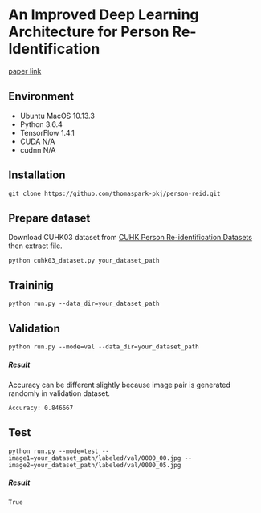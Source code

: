 # An Improved Deep Learning Architecture for Person Re-Identification

[paper link](http://www.cv-foundation.org/openaccess/content_cvpr_2015/papers/Ahmed_An_Improved_Deep_2015_CVPR_paper.pdf)

## Environment
* Ubuntu MacOS  10.13.3
* Python 3.6.4
* TensorFlow 1.4.1
* CUDA N/A
* cudnn N/A

## Installation
```
git clone https://github.com/thomaspark-pkj/person-reid.git
```

## Prepare dataset
Download CUHK03 dataset from [CUHK Person Re-identification Datasets](http://www.ee.cuhk.edu.hk/~xgwang/CUHK_identification.html) then extract file.
```
python cuhk03_dataset.py your_dataset_path
```

## Traininig
```
python run.py --data_dir=your_dataset_path
```

## Validation
```
python run.py --mode=val --data_dir=your_dataset_path
```
##### Result
Accuracy can be different slightly because image pair is generated randomly in validation dataset.
```
Accuracy: 0.846667
```

## Test
```
python run.py --mode=test --image1=your_dataset_path/labeled/val/0000_00.jpg --image2=your_dataset_path/labeled/val/0000_05.jpg
```
##### Result
```
True
```